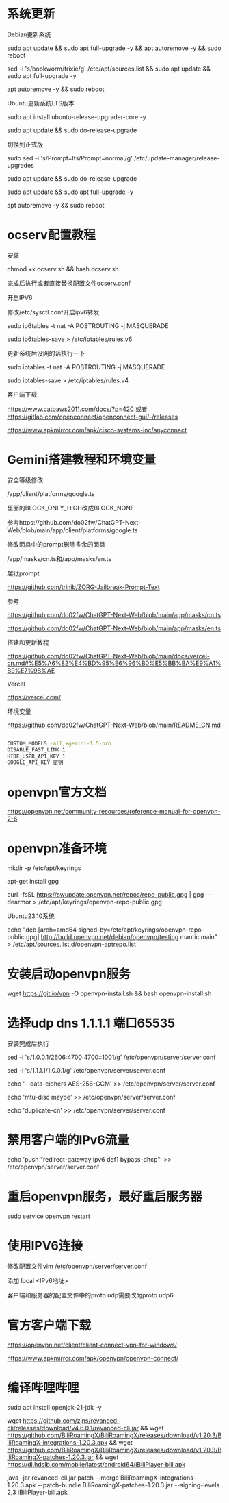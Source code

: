 # 系统更新

Debian更新系统

sudo apt update && sudo apt full-upgrade -y && apt autoremove -y && sudo reboot

sed -i 's/bookworm/trixie/g' /etc/apt/sources.list && sudo apt update && sudo apt full-upgrade -y

apt autoremove -y && sudo reboot

Ubuntu更新系统LTS版本

sudo apt install ubuntu-release-upgrader-core -y

sudo apt update && sudo do-release-upgrade

切换到正式版

sudo sed -i 's/Prompt=lts/Prompt=normal/g' /etc/update-manager/release-upgrades

sudo apt update && sudo do-release-upgrade

sudo apt update && sudo apt full-upgrade -y

apt autoremove -y && sudo reboot

# ocserv配置教程

安装

chmod +x ocserv.sh && bash ocserv.sh

完成后执行或者直接替换配置文件ocserv.conf

开启IPV6

修改/etc/sysctl.conf开启ipv6转发

sudo ip6tables -t nat -A POSTROUTING -j MASQUERADE

sudo ip6tables-save > /etc/iptables/rules.v6


更新系统后没网的话执行一下

sudo iptables -t nat -A POSTROUTING -j MASQUERADE

sudo iptables-save > /etc/iptables/rules.v4

客户端下载

https://www.catpaws2011.com/docs/?p=420 或者 https://gitlab.com/openconnect/openconnect-gui/-/releases

https://www.apkmirror.com/apk/cisco-systems-inc/anyconnect

# Gemini搭建教程和环境变量

安全等级修改

/app/client/platforms/google.ts

里面的BLOCK_ONLY_HIGH改成BLOCK_NONE

参考https://github.com/do02fw/ChatGPT-Next-Web/blob/main/app/client/platforms/google.ts

修改面具中的prompt删除多余的面具

/app/masks/cn.ts和/app/masks/en.ts

越狱prompt

https://github.com/trinib/ZORG-Jailbreak-Prompt-Text

参考

https://github.com/do02fw/ChatGPT-Next-Web/blob/main/app/masks/cn.ts

https://github.com/do02fw/ChatGPT-Next-Web/blob/main/app/masks/en.ts


搭建和更新教程

https://github.com/do02fw/ChatGPT-Next-Web/blob/main/docs/vercel-cn.md#%E5%A6%82%E4%BD%95%E6%96%B0%E5%BB%BA%E9%A1%B9%E7%9B%AE

Vercel

https://vercel.com/

环境变量 

https://github.com/do02fw/ChatGPT-Next-Web/blob/main/README_CN.md

```bash

CUSTOM_MODELS -all,+gemini-1.5-pro
DISABLE_FAST_LINK 1
HIDE_USER_API_KEY 1
GOOGLE_API_KEY 密钥

```

# openvpn官方文档

https://openvpn.net/community-resources/reference-manual-for-openvpn-2-6

# openvpn准备环境

mkdir -p /etc/apt/keyrings

apt-get install gpg

curl -fsSL https://swupdate.openvpn.net/repos/repo-public.gpg | gpg --dearmor > /etc/apt/keyrings/openvpn-repo-public.gpg

Ubuntu23.10系统

echo "deb [arch=amd64 signed-by=/etc/apt/keyrings/openvpn-repo-public.gpg] http://build.openvpn.net/debian/openvpn/testing mantic main" > /etc/apt/sources.list.d/openvpn-aptrepo.list

# 安装启动openvpn服务

wget https://git.io/vpn -O openvpn-install.sh && bash openvpn-install.sh
             
# 选择udp dns 1.1.1.1 端口65535

安装完成后执行

sed -i 's/1.0.0.1/2606:4700:4700::1001/g' /etc/openvpn/server/server.conf

sed -i 's/1.1.1.1/1.0.0.1/g' /etc/openvpn/server/server.conf

echo '--data-ciphers AES-256-GCM' >> /etc/openvpn/server/server.conf

echo 'mtu-disc maybe' >> /etc/openvpn/server/server.conf

echo 'duplicate-cn' >> /etc/openvpn/server/server.conf

# 禁用客户端的IPv6流量

echo 'push "redirect-gateway ipv6 def1 bypass-dhcp"' >> /etc/openvpn/server/server.conf

# 重启openvpn服务，最好重启服务器

sudo service openvpn restart

# 使用IPV6连接

修改配置文件vim /etc/openvpn/server/server.conf

添加
local <IPv6地址>

客户端和服务器的配置文件中的proto udp需要改为proto udp6

# 官方客户端下载

https://openvpn.net/client/client-connect-vpn-for-windows/

https://www.apkmirror.com/apk/openvpn/openvpn-connect/

# 编译哔哩哔哩

sudo apt install openjdk-21-jdk -y

wget https://github.com/zjns/revanced-cli/releases/download/v4.6.0.1/revanced-cli.jar && wget https://github.com/BiliRoamingX/BiliRoamingX/releases/download/v1.20.3/BiliRoamingX-integrations-1.20.3.apk && wget https://github.com/BiliRoamingX/BiliRoamingX/releases/download/v1.20.3/BiliRoamingX-patches-1.20.3.jar && wget https://dl.hdslb.com/mobile/latest/android64/iBiliPlayer-bili.apk

java -jar revanced-cli.jar patch --merge BiliRoamingX-integrations-1.20.3.apk --patch-bundle BiliRoamingX-patches-1.20.3.jar --signing-levels 2,3 iBiliPlayer-bili.apk

